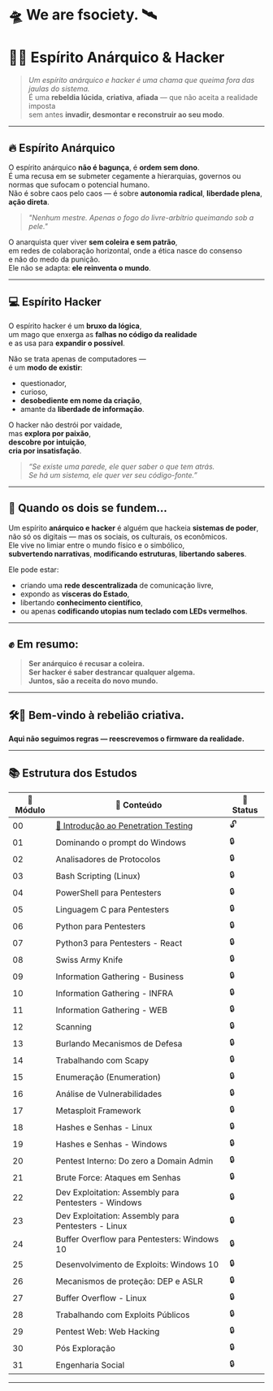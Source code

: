 # 🛸 We are fsociety. 🛰️

# 🧠🔥 Espírito Anárquico & Hacker

> *Um espírito anárquico e hacker é uma chama que queima fora das jaulas do sistema.*  
> É uma **rebeldia lúcida**, **criativa**, **afiada** — que não aceita a realidade imposta  
> sem antes **invadir, desmontar e reconstruir ao seu modo**.

---

## 🔥 Espírito Anárquico

O espírito anárquico **não é bagunça**, é **ordem sem dono**.  
É uma recusa em se submeter cegamente a hierarquias, governos ou normas que sufocam o potencial humano.  
Não é sobre caos pelo caos — é sobre **autonomia radical**, **liberdade plena**, **ação direta**.

> *"Nenhum mestre. Apenas o fogo do livre-arbítrio queimando sob a pele."*

O anarquista quer viver **sem coleira e sem patrão**,  
em redes de colaboração horizontal, onde a ética nasce do consenso  
e não do medo da punição.  
Ele não se adapta: **ele reinventa o mundo**.

---

## 💻 Espírito Hacker

O espírito hacker é um **bruxo da lógica**,  
um mago que enxerga as **falhas no código da realidade**  
e as usa para **expandir o possível**.

Não se trata apenas de computadores —  
é um **modo de existir**:

- questionador,  
- curioso,  
- **desobediente em nome da criação**,  
- amante da **liberdade de informação**.

O hacker não destrói por vaidade,  
mas **explora por paixão**,  
**descobre por intuição**,  
**cria por insatisfação**.

> *“Se existe uma parede, ele quer saber o que tem atrás.  
> Se há um sistema, ele quer ver seu código-fonte.”*

---

## 🧬 Quando os dois se fundem…

Um espírito **anárquico e hacker** é alguém que hackeia **sistemas de poder**,  
não só os digitais — mas os sociais, os culturais, os econômicos.  
Ele vive no limiar entre o mundo físico e o simbólico,  
**subvertendo narrativas**, **modificando estruturas**, **libertando saberes**.

Ele pode estar:

- criando uma **rede descentralizada** de comunicação livre,  
- expondo as **vísceras do Estado**,  
- libertando **conhecimento científico**,  
- ou apenas **codificando utopias num teclado com LEDs vermelhos**.

---

## ✊ Em resumo:

> **Ser anárquico é recusar a coleira.**  
> **Ser hacker é saber destrancar qualquer algema.**  
> **Juntos, são a receita do novo mundo.**

---

## 🛠️🌌 Bem-vindo à rebelião criativa.

**Aqui não seguimos regras — reescrevemos o firmware da realidade.**

---

## 📚 Estrutura dos Estudos

| 🔢 Módulo | 📂 Conteúdo | 📌 Status |
|------|---------|--------|
| 00 | [📎 Introdução ao Penetration Testing](./introducao-ao-pentest) | 🔓 |
| 01 | Dominando o prompt do Windows | 🔒 |
| 02 | Analisadores de Protocolos | 🔒 |
| 03 | Bash Scripting (Linux) | 🔒 |
| 04 | PowerShell para Pentesters | 🔒 |
| 05 | Linguagem C para Pentesters | 🔒 |
| 06 | Python para Pentesters | 🔒 |
| 07 | Python3 para Pentesters - React | 🔒 |
| 08 | Swiss Army Knife | 🔒 |
| 09 | Information Gathering - Business | 🔒 |
| 10 | Information Gathering - INFRA | 🔒 |
| 11 | Information Gathering - WEB | 🔒 |
| 12 | Scanning | 🔒 |
| 13 | Burlando Mecanismos de Defesa | 🔒 |
| 14 | Trabalhando com Scapy | 🔒 |
| 15 | Enumeração (Enumeration) | 🔒 |
| 16 | Análise de Vulnerabilidades | 🔒 |
| 17 | Metasploit Framework | 🔒 |
| 18 | Hashes e Senhas - Linux | 🔒 |
| 19 | Hashes e Senhas - Windows | 🔒 |
| 20 | Pentest Interno: Do zero a Domain Admin | 🔒 |
| 21 | Brute Force: Ataques em Senhas | 🔒 |
| 22 | Dev Exploitation: Assembly para Pentesters - Windows | 🔒 |
| 23 | Dev Exploitation: Assembly para Pentesters - Linux | 🔒 |
| 24 | Buffer Overflow para Pentesters: Windows 10 | 🔒 |
| 25 | Desenvolvimento de Exploits: Windows 10 | 🔒 |
| 26 | Mecanismos de proteção: DEP e ASLR | 🔒 |
| 27 | Buffer Overflow - Linux | 🔒 |
| 28 | Trabalhando com Exploits Públicos | 🔒 |
| 29 | Pentest Web: Web Hacking | 🔒 |
| 30 | Pós Exploração | 🔒 |
| 31 | Engenharia Social | 🔒 |

---
